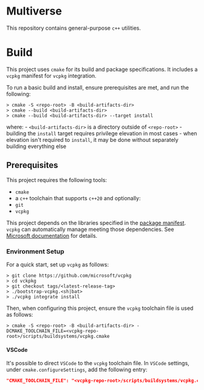 # Multiverse

This repository contains general-purpose `c++` utilities.

# Build

This project uses `cmake` for its build and package specifications. It includes a `vcpkg` manifest for `vcpkg` integration.

To run a basic build and install, ensure prerequisites are met, and run the following:
```
> cmake -S <repo-root> -B <build-artifacts-dir>
> cmake --build <build-artifacts-dir>
> cmake --build <build-artifacts-dir> --target install
```
where:
    - `<build-artifacts-dir>` is a directory outside of `<repo-root>`
    - building the `install` target requires privilege elevation in most cases
        - when elevation isn't required to `install`, it may be done without separately building everything else

## Prerequisites

This project requires the following tools:
- `cmake`
- a `c++` toolchain that supports `c++20`
and optionally:
- `git`
- `vcpkg`

This project depends on the libraries specified in the [package manifest](vcpkg.json). `vcpkg` can automatically manage meeting those dependencies. See [Microsoft documentation](https://vcpkg.io/en/getting-started.html) for details.

### Environment Setup

For a quick start, set up `vcpkg` as follows:
```
> git clone https://github.com/microsoft/vcpkg
> cd vckpkg
> git checkout tags/<latest-release-tag>
> ./bootstrap-vcpkg.<sh|bat>
> ./vcpkg integrate install
```

Then, when configuring this project, ensure the `vcpkg` toolchain file is used as follows:
```
> cmake -S <repo-root> -B <build-artifacts-dir> -DCMAKE_TOOLCHAIN_FILE=<vcpkg-repo-root>/scripts/buildsystems/vcpkg.cmake
```

#### VSCode

It's possible to direct `VSCode` to the `vcpkg` toolchain file. In `VSCode` settings, under `cmake.configureSettings`, add the following entry:
```json
"CMAKE_TOOLCHAIN_FILE": "<vcpkg-repo-root>/scripts/buildsystems/vcpkg.cmake"
```
